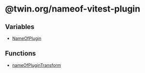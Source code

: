 # @twin.org/nameof-vitest-plugin

## Variables

- [NameOfPlugin](variables/NameOfPlugin.md)

## Functions

- [nameOfPluginTransform](functions/nameOfPluginTransform.md)

